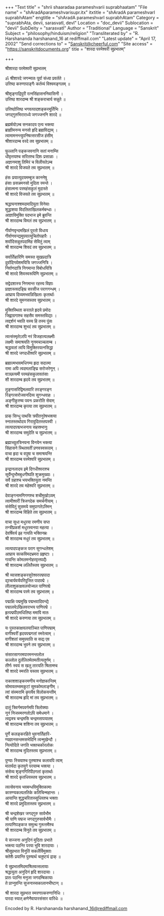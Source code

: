+++
"Text title" = "shrii shaaradaa parameshvarii suprabhaatam"
"File name" = "shAradAparameshvarisupr.itx"
itxtitle = "shAradA parameshvarI suprabhAtam"
engtitle = "shAradA parameshvarI suprabhAtam"
Category = "suprabhAta, devii, sarasvatI, devI"
Location = "doc_devii"
Sublocation = "devii"
SubDeity = "sarasvatI"
Author = "Traditional"
Language = "Sanskrit"
Subject = "philosophy/hinduism/religion"
"Transliterated by" = "R. Harshananda harshanand_16 at rediffmail.com"
"Latest update" = "April 17, 2002"
"Send corrections to" = "Sanskrit@cheerful.com"
"Site access" = "https://sanskritdocuments.org"
title = "शारदा परमेश्वरी सुप्रभातम्"

+++
  
 श्रीशारदा परमेश्वरी सुप्रभातम्   
  
ॐ श्रीशारदे जगन्मातः पूर्वा संध्या प्रवर्तते ।  
उत्तिष्ठ करुणापाङ्गैः कर्तव्यं विश्वमङ्गलम् ॥  
  
श्रीशृङ्गाद्रिपुरी रत्नसिंहासननिवासिनी ।  
उत्तिष्ठ शारदाम्ब श्री शङ्कराचार्य सन्नुते ॥  
  
उत्तिष्ठोत्तिष्ठ भगवत्पादशङ्करमूर्तिभिः ।  
जगद्गुरुभिराराध्ये जगज्जननि शारदे ॥  
  
ब्रह्मर्षयोऽम्ब सनकादय एत्य भक्त्या  
ब्राह्मीमनन्य मनसो हृदि ब्रह्मविद्याम् ।  
त्वामामनन्त्युपनिषत्सरसीज हंसीम्  
श्रीशारदाम्ब वरदे तव सुप्रभातम् ॥  
  
फुल्लानि पङ्कजवनानि सतां मनाम्सि  
धीवृत्तयश्च सरितश्च दिशः प्रसान्नाः ।  
अज्ञानमाशु तिमिरं च विलीयतेऽम्ब  
श्री शारदे विजयते तव सुप्रभातम् ॥  
  
हंसः प्रयात्युदयमम्बुज काननेषु  
हंसाः प्रसन्नमनसो मुदिता रमन्ते ।  
हंसात्मना परमहंसकुलं मुदास्ते  
श्री शारदे विजयते तव सुप्रभातम् ॥  
  
श्रद्धाघनाश्शमदमादियुता विनेयाः  
शुद्धाशया विदलिताखिलकर्मबन्धाः ।  
आज्ञाविमुक्ति पदभाज इमे ब्रुवन्ति  
श्री शारदाम्ब विमलं तव सुप्रभातम् ॥  
  
गीर्वाणवृन्दमखिलं पुरतो विधाय  
गीर्वाणवन्द्यमुपयात्युचितोपहारैः ।  
शर्वादिसन्नुतपदामिह सेवितुं त्वाम्  
श्री शारदाम्ब शिवदं तव सुप्रभातम् ॥  
  
सर्वार्तिहारिणि समस्त सुखप्रदात्रि  
दुर्वादिगर्वशमयित्रि जगज्जनित्रि ।  
निर्वाणदात्रि निगमान्त विबोधयित्रि  
श्री शारदे शिवस्वरूपिणि सुप्रभातम् ॥  
  
सद्वेदशास्त्र निगमान्त रहस्य विज्ञाः  
प्राज्ञास्त्वदङ्घ्रि सरसीज परागगन्धम् ।  
आघ्राय दिव्यमभवन्निखिलाः कृतार्थाः  
श्री शारदे सुमनसस्तव सुप्रभातम् ॥  
  
मुक्तिस्थिता करतले हृदये प्रमोदः  
जिह्वाग्रगाश्च सहसैव समस्तविद्याः ।  
त्वद्दर्शनं भवति यस्य हि तस्य पुंसः  
श्री शारदाम्ब शुभदं तव सुप्रभातम् ॥  
  
त्वत्संस्मृतेऽरपि नरं विजहात्यलक्ष्मीः  
लक्ष्मीः समाश्रयति नूनमचञ्चलाम्ब ।  
श्रद्धावतां त्वयि विमुक्तिरयत्नसिद्धा  
श्री शारदे जगदधीश्वरि सुप्रभातम् ॥  
  
ब्रह्मात्मभावमधिगम्य हृदा सदात्मा  
रामा अपि त्वदमलाङ्घ्रि सरोजरेणून् ।  
वाञ्छत्यमी परमहंसकुलावतंसाः  
शी शारदाम्ब हृदये तव सुप्रभातम् ॥  
  
तुङ्गासरिद्विमलवारि तरङ्गरङ्ग  
रिङ्गत्सरोजवनदिव्य सुगन्धवाहः ।  
अङ्गीकुरुष्व पवनः प्रकरोति सेवाम्  
श्री शारदाम्ब कृपया तव सुप्रभातम् ॥  
  
प्राक् सिन्धु पाथसि त्रयीतनुरेषभक्त्या  
स्नातस्तथोदय गिरावुदितस्तपस्वी ।  
त्वत्पादपद्मभजनाय सहस्रभानुः  
श्री शारदाम्ब समुदेति च सुप्रभातम् ॥  
  
ब्रह्माच्युतत्रिनयना विनयेन भक्त्या  
सिंहासने स्थितवतीं प्रणवस्वरूपाम् ।  
वाचा हृदा च वपुषा च समाश्रयन्ति  
श्री शारदाम्ब परमेश्वरि सुप्रभातम् ॥  
  
इन्द्रानलादय इमे दिगधीश्वराश्च  
सूर्येन्दुभौमबुधगीष्पति शुक्रमुख्याः ।  
सर्वे ग्रहाश्च भयभक्तियुता नमन्ति  
श्री शारदे तव महेश्वरि सुप्रभातम् ॥  
  
देवाङ्गनामणिगणश्च शचीमुखोऽयम्  
त्वामीश्वरीं त्रिजगदेक समर्चनीयाम् ।  
संसेवितुं सुसमये समुपागतेऽस्मिन्  
श्री शारदाम्ब विहिते तव सुप्रभातम् ॥  
  
वाचा सुधा मधुरया रमणीय सप्त  
तन्त्रीप्रकर्श मधुरस्वनया महत्या ।  
देवर्षिवर्य इह गायति भक्तिनम्रः  
श्री शारदाम्ब मधुरं तव सुप्रभातम् ॥  
  
त्वत्पादपङ्कज पराग सुगन्धलेशम्  
आघ्राय सत्कविमदभ्रमरा प्रहृष्टाः ।  
गायन्ति कोमलमनोहरवृत्तपद्यैः  
श्री शारदाम्ब ललितैस्तव सुप्रभातम् ॥  
  
श्री व्यासशङ्करसुरेश्वरपद्मपादा  
द्याचार्यवर्यपरिपूजित पादपद्मे ।  
लीलाशुकाक्षवलयोज्वल पाणिपद्मे  
श्री शारदाम्ब परमे तव सुप्रभातम् ॥  
  
पद्माक्षि पद्ममुखि पद्मभवादिवन्द्ये  
पद्मालयेऽखिलवराभय पाणिपद्मे ।  
हृत्पद्मपीठमधितिष्ठ ममापि मातः  
श्री शारदे करुणया तव सुप्रभातम् ॥  
  
यः पुस्तकाक्षवलयाञ्चित पाणिपद्माम्  
वागीश्वरीं हृदयपद्मगतां स्मरेत्वाम् ।  
वागीशतां समुपयाति स सद्य एव  
श्री शारदाम्ब भुवने तव सुप्रभातम् ॥  
  
संसारसागरमपारमनन्तलोल  
कल्लोल दुर्ललितमेतमतीत्यतूर्णम् ।  
तीर्णः स्वयं स खलु तारयति श्रिताम्श्च  
श्री शारदे स्मरति यस्तव सुप्रभातम् ॥  
  
राकाशशाङ्करमणीय मनोज्ञकान्तिम्  
सोमावतम्समकुटां सुमकोमलाङ्गीम् ।  
त्वां संस्मरामि कृपयैव विलोकयन्तीम्  
श्री शारदाम्ब हृदि मां तव सुप्रभातम् ॥  
  
दातुं त्रिवर्गमपवर्गमपि त्रिलोक्याः  
नूनं निजस्मरणतोऽपि समेधमाने ।  
त्वद्वक्त्र चन्द्रमसि चन्द्रमसापयातम्  
श्री शारदाम्ब शशिना तव सुप्रभातम् ॥  
  
पूर्णे कलङ्करहिते भुवनार्तिहारि-  
ण्यज्ञानसन्तमसभेदिनि त्वन्मुखेन्दौ ।  
नित्योदिते जगति भक्तचकोरलोकः  
श्री शारदाम्ब मुदितस्तव सुप्रभातम् ॥  
  
पुण्याः स्त्रियाश्च पुरुषाश्च कलावपि त्वाम्  
मातर्यदा कृतयुगे परयाम्ब भक्त्या ।  
संसेव्य शृङ्गगिरिपीठगतां कृतार्थाः  
श्री शारदे कृतधियस्तव सुप्रभातम् ॥  
  
त्वत्सेवनाय भवबन्धविमुक्तिकामाः  
कारुण्यकल्पलतिके कतिचिन्महान्तः ।  
आयान्ति शुद्धचरितास्सुधियश्च भक्ताः  
श्री शारदे प्रमुदितास्तव सुप्रभातम् ॥  
  
श्री चन्द्रशेखर जगद्गुरु सार्वभौम  
श्री पाणि पद्मज जगद्गुरुसार्वभौमैः ।  
तत्पाणिपङ्कज समुत्थ गुरूत्तमैश्च  
श्री शारदाम्ब विनुते तव सुप्रभातम् ॥  
  
ये सज्जना अनुदिनं मुदिताः प्रभाते  
भक्त्या पठन्ति परया भुवि शारदायाः ।  
श्रीसुप्रभात विनुतिं सकलैर्विमुक्ताः  
क्लेशैः प्रयान्ति पुरुषार्थ चतुष्टयं द्राक् ॥  
  
ये सुप्रभातमिदमाश्रितवत्सलायाः  
श्रद्धायुता अनुदिनं हृदि शारदायाः ।  
प्रातः पठन्ति मनुजा जगदम्बिकायाः  
ते प्राप्नुवन्ति सुजनास्सकालानभीष्टान् ॥  
  
श्री शारदा सुप्रभात स्मरणात्करुणानिधिः ।  
पारदा स्यात् क्षणेनैवापारसंसार वारिधेः ॥  
  
  
  
  
Encoded by R. Harshananda harshanand\_16@rediffmail.com  
  
